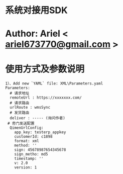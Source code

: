 # 系统对接用SDK
# Author: Ariel < ariel673770@gmail.com >

# 使用方式及参数说明
    1）、Add new `YAML` file: XML\Parameters.yaml
	Parameters:
      # 请求地址
      remoteUrl : https://xxxxxxx.com/
      # 请求路由
      urlRoute : wmsSync
      # 发货路由
      deliver : ----- (询问作者)
     # 奇门发送配置
      QimenUrlConfig:
        app_key: testerp_appkey
        customerId: c1898
        format: xml
        method: ''
        sign: 45678987654345678
        sign_metho: md5
        timestamp: ''
        v: 2.0
        version: 1
